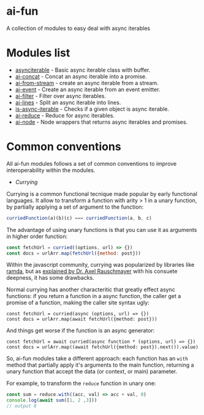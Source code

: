 # ai-fun

A collection of modules to easy deal with async iterables

# Modules list

* [asynciterable](https://github.com/parro-it/asynciterable) - Basic async iterable class with buffer.
* [ai-concat](https://github.com/parro-it/ai-concat) - Concat an async iterable into a promise.
* [ai-from-stream](https://github.com/parro-it/ai-from-stream) - create an async iterable from a stream.
* [ai-event](https://github.com/parro-it/ai-event) - Create an async iterable from an event emitter.
* [ai-filter](https://github.com/parro-it/ai-filter) - Filter over async iterables.
* [ai-lines](https://github.com/parro-it/ai-lines) - Split an async iterable into lines.
* [is-async-iterable](https://github.com/parro-it/is-async-iterable) - Checks if a given object is async iterable.
* [ai-reduce](https://github.com/parro-it/ai-reduce) - Reduce for async iterables.
* [ai-node](https://github.com/parro-it/ai-node) - Node wrappers that returns async iterables and promises.

# Common conventions

All ai-fun modules follows a set of common conventions to improve interoperability within the modules.

* _Currying_

Currying is a common functional tecnique made popular by early functional languages.
It allow to transform a function with arity > 1 in a unary function, by partially applying a set of argument to the function:

```js
curriedFunction(a)(b)(c) === curriedFunction(a, b, c)
```

The advantage of using unary functions is that you can use it
as arguments in higher order function:

```js
const fetchUrl = curried((options, url) => {})
const docs = urlArr.map(fetchUrl({method: post}))
```

Within the javascript community, currying was popularized by
libraries like [ramda](https://github.com/ramda/ramda), but as
[explained by Dr. Axel Rauschmayer](http://2ality.com/2017/11/currying-in-js.html) with his consuete deepness, it has some
drawbacks.

Normal currying has another characteritic that greatly
effect async functions: if you return a function in a async function,
the caller get a promise of a function, making the caller site syntax
ugly:

```
const fetchUrl = curried(async (options, url) => {})
const docs = urlArr.map(await fetchUrl({method: post}))
```

And things get worse if the function is an async generator:

```
const fetchUrl = await curried(async function * (options, url) => {})
const docs = urlArr.map((await fetchUrl({method: post}).next()).value)
```


So, ai-fun modules take a different approach: each function
has an `with` method that partially apply it's arguments to the main
function, returning a unary function that accept the data
(or context, or main) parameter.

For example, to transform the `reduce` function in unary
one:

```js
const sum = reduce.with((acc, val) => acc + val, 0)
console.log(await sum([1, 2 ,3]))
// output 6
```










